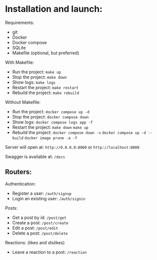 # Installation and launch:

Requirements:

- git
- Docker
- Docker compose
- SQLite
- Makefile (optional, but preferred)

With Makefile:

- Run the project: `make up`
- Stop the project: `make down`
- Show logs: `make logs`
- Restart the project: `make restart`
- Rebuild the project: `make rebuild`

Without Makefile:

- Run the project: `docker compose up -d`
- Stop the project: `docker compose down`
- Show logs: `docker compose logs app -f`
- Restart the project:
  `make down`
  `make up`
- Rebuild the project:
  `docker compose down -v`
  `docker compose up -d --build`
  `docker image prune -a -f`

Server will open at: 
`http://0.0.0.0:8000` or `http://localhost:8000`

Swagger is available at: `/docs`

Routers:
----------
Authentication:
* Register a user: `/auth/signup`
* Login an existing user: `/auth/signin`

Posts:
* Get a post by id: `/post/get`
* Create a post: `/post/create`
* Edit a post: `/post/edit`
* Delete a post: `/post/delete`

Reactions: (likes and dislikes)
* Leave a reaction to a post: `/reaction`
